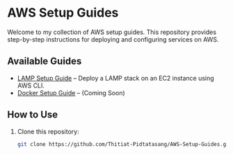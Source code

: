 # AWS Setup Guides

Welcome to my collection of AWS setup guides. This repository provides step-by-step instructions for deploying and configuring services on AWS.

## Available Guides
- [LAMP Setup Guide](LAMP-Setup/README.md) – Deploy a LAMP stack on an EC2 instance using AWS CLI.
- [Docker Setup Guide](Docker-Setup/README.md) – (Coming Soon)

## How to Use
1. Clone this repository:
   ```bash
   git clone https://github.com/Thitiat-Pidtatasang/AWS-Setup-Guides.git
